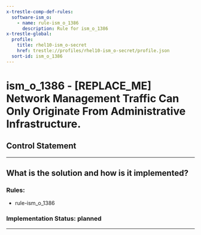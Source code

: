 ```yaml
---
x-trestle-comp-def-rules:
  software-ism_o:
    - name: rule-ism_o_1386
      description: Rule for ism_o_1386
x-trestle-global:
  profile:
    title: rhel10-ism_o-secret
    href: trestle://profiles/rhel10-ism_o-secret/profile.json
  sort-id: ism_o_1386
---
```


# ism_o_1386 - \[REPLACE_ME\] Network Management Traffic Can Only Originate From Administrative Infrastructure.

## Control Statement

______________________________________________________________________

## What is the solution and how is it implemented?

<!-- For implementation status enter one of: implemented, partial, planned, alternative, not-applicable -->

<!-- Note that the list of rules under ### Rules: is read-only and changes will not be captured after assembly to JSON -->

<!-- Add control implementation description here for control: ism_o_1386 -->

### Rules:

  - rule-ism_o_1386

### Implementation Status: planned

______________________________________________________________________
